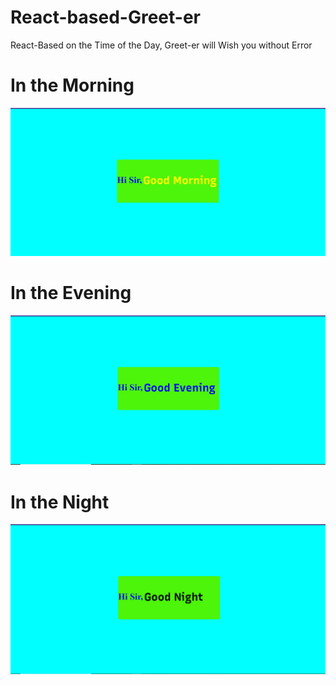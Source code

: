 # React-based-Greet-er
React-Based on the Time of the Day, Greet-er will Wish you without Error

# In the Morning
![morning](GoodMorning.png)

# In the Evening
![evening](GoodEvening.png)

# In the Night
![night](GoodNight.png)
